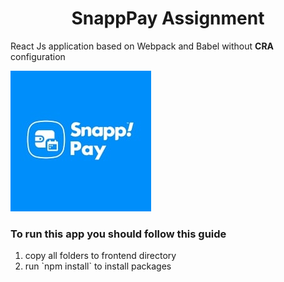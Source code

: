 <h1 style="text-align: center;">SnappPay Assignment</h1>

<p>React Js application based on Webpack and Babel without <strong>CRA</strong> configuration</p>


![Snapp Pay Logo!](./src/assets/images/download.jpg "logo")




<h3>To run this app you should follow this guide</h3>

<ol>
  <li>copy all folders to frontend directory</li>
  <li>run `npm install` to install packages</li>
</ol>
